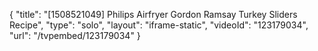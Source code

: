 {
    "title": "[1508521049] Philips Airfryer Gordon Ramsay Turkey Sliders Recipe",
    "type": "solo",
    "layout": "iframe-static",
    "videoId": "123179034",
    "url": "\/tvpembed\/123179034"
}